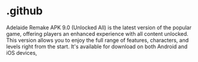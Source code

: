 # .github
Adelaide Remake APK 9.0 (Unlocked All) is the latest version of the popular game, offering players an enhanced experience with all content unlocked. This version allows you to enjoy the full range of features, characters, and levels right from the start. It's available for download on both Android and iOS devices,
